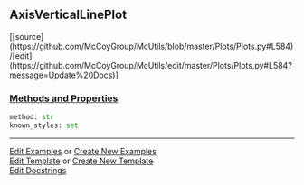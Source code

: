 ## <a id="McUtils.Plots.Plots.AxisVerticalLinePlot">AxisVerticalLinePlot</a> 
<div class="docs-source-link" markdown="1">
[[source](https://github.com/McCoyGroup/McUtils/blob/master/Plots/Plots.py#L584)/[edit](https://github.com/McCoyGroup/McUtils/edit/master/Plots/Plots.py#L584?message=Update%20Docs)]
</div>



<div class="collapsible-section">
 <div class="collapsible-section collapsible-section-header" markdown="1">
 
### <a class="collapse-link" data-toggle="collapse" href="#methods">Methods and Properties</a> <a class="float-right" data-toggle="collapse" href="#methods"><i class="fa fa-chevron-down"></i></a>

 </div>
 <div class="collapsible-section collapsible-section-body collapse" id="methods" markdown="1">

```python
method: str
known_styles: set
```


 </div>
</div>




___

[Edit Examples](https://github.com/McCoyGroup/McUtils/edit/gh-pages/ci/examples/McUtils/Plots/Plots/AxisVerticalLinePlot.md) or 
[Create New Examples](https://github.com/McCoyGroup/McUtils/new/gh-pages/?filename=ci/examples/McUtils/Plots/Plots/AxisVerticalLinePlot.md) <br/>
[Edit Template](https://github.com/McCoyGroup/McUtils/edit/gh-pages/ci/docs/McUtils/Plots/Plots/AxisVerticalLinePlot.md) or 
[Create New Template](https://github.com/McCoyGroup/McUtils/new/gh-pages/?filename=ci/docs/templates/McUtils/Plots/Plots/AxisVerticalLinePlot.md) <br/>
[Edit Docstrings](https://github.com/McCoyGroup/McUtils/edit/master/Plots/Plots.py#L584?message=Update%20Docs)